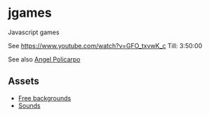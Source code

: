 # jgames
Javascript games

See https://www.youtube.com/watch?v=GFO_txvwK_c 
Till: 3:50:00

See also [Angel Policarpo](https://github.com/AngelPolicarpo/FCC-GameDev-Course)

## Assets
- [Free backgrounds](https://bevouliin.com/category/free_game_asset/)
- [Sounds](https://opengameart.org)
